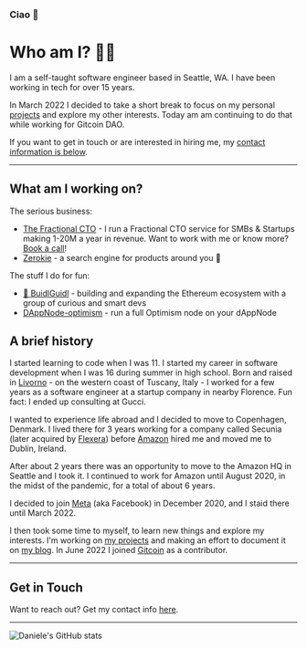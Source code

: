 ### Ciao 👋

# Who am I? 👨‍💻

I am a self-taught software engineer based in Seattle, WA. I have been working in tech for over 15 years.

In March 2022 I decided to take a short break to focus on my personal [projects](https://danielesalatti.com/c/projects) and explore my other interests. Today am am continuing to do that while working for Gitcoin DAO.

If you want to get in touch or are interested in hiring me, my [contact information is below](#contact).

---

## What am I working on?

The serious business:

- [The Fractional CTO](https://thefractionalcto.io) - I run a Fractional CTO service for SMBs & Startups making 1-20M a year in revenue. Want to work with me or know more? [Book a call](https://v37.io/t)!
- [Zerokie](https://zerokie.com) - a search engine for products around you 📍

The stuff I do for fun:

- [🏰 BuidlGuidl](https://buidlguidl.com/) - building and expanding the Ethereum ecosystem with a group of curious and smart devs
- [DAppNode-optimism](https://github.com/DanieleSalatti/DAppNodePackage-optimism) - run a full Optimism node on your dAppNode

## A brief history

I started learning to code when I was 11. I started my career in software development when I was 16 during summer in high school. Born and raised in [Livorno](https://en.wikipedia.org/wiki/Livorno) - on the western coast of Tuscany, Italy - I worked for a few years as a software engineer at a startup company in nearby Florence. Fun fact: I ended up consulting at Gucci.

I wanted to experience life abroad and I decided to move to Copenhagen, Denmark. I lived there for 3 years working for a company called Secunia (later acquired by [Flexera](https://www.flexera.com/products/software-vulnerability-research/secunia-research)) before [Amazon](https://amazon.com) hired me and moved me to Dublin, Ireland.

After about 2 years there was an opportunity to move to the Amazon HQ in Seattle and I took it. I continued to work for Amazon until August 2020, in the midst of the pandemic, for a total of about 6 years.

I decided to join [Meta](https://meta.com) (aka Facebook) in December 2020, and I staid there until March 2022.

I then took some time to myself, to learn new things and explore my interests. I'm working on [my projects](https://danielesalatti.com/c/projects) and making an effort to document it on [my blog](https://danielesalatti.com). In June 2022 I joined [Gitcoin](https://gitcoin.co) as a contributor.

---

## <a name="contact"></a>Get in Touch

Want to reach out? Get my contact info [here](https://danielesalatti.com/c/contact-me/).

---

![Daniele's GitHub stats](https://github-readme-stats.vercel.app/api?username=DanieleSalatti&show_icons=true&count_private=true&theme=dark)


<!-- 
<details>
  <summary>🇮🇹 Clicca per leggere</summary>
  
  Benvenuto sulla mia pagina GitHub!
  
  Mi chiamo Daniele Salatti, e sono un Software Engineer.
  
</details>

<details>
  <summary>🇬🇧 Click to read</summary>
  
  Welcome to my GitHub home!
  
  My name is Daniele Salatti, and I am a Software Engineer.
  
</details>

![Daniele's GitHub stats](https://github-readme-stats.vercel.app/api?username=DanieleSalatti&show_icons=true&count_private=true&theme=dark)

![Top Langs](https://github-readme-stats.vercel.app/api/top-langs/?username=DanieleSalatti&langs_count=8&theme=dark)

![Daniele's WakaTime stats](https://github-readme-stats.vercel.app/api/wakatime?username=DanieleSalatti&theme=dark)


**DanieleSalatti/DanieleSalatti** is a ✨ _special_ ✨ repository because its `README.md` (this file) appears on your GitHub profile.

Here are some ideas to get you started:

- 🔭 I’m currently working on ...
- 🌱 I’m currently learning ...
- 👯 I’m looking to collaborate on ...
- 🤔 I’m looking for help with ...
- 💬 Ask me about ...
- 📫 How to reach me: ...
- 😄 Pronouns: ...
- ⚡ Fun fact: ...
-->
